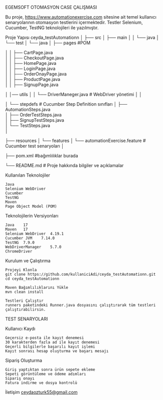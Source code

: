 EGEMSOFT OTOMASYON CASE ÇALIŞMASI

Bu proje, https://www.automationexercise.com sitesine ait temel kullanıcı senaryolarının otomasyon testlerini içermektedir. Testler Selenium, Cucumber, TestNG teknolojileri ile yazılmıştır.

Proje Yapısı
ceyda_testAutomationn
│
├── src
│   ├── main
│   │   └── java
│   └── test
│       └── java
│           ├── pages                    #POM

│           │   ├── CartPage.java           
│           │   ├── CheckoutPage.java       
│           │   ├── HomePage.java            
│           │   ├── LoginPage.java           
│           │   ├── OrderOnayPage.java       
│           │   ├── ProductPage.java         
│           │   ├── SignupPage.java 

│           │── utils
│           │       └── DriverManeger.java   # WebDriver yönetimi 
│           │

│           └── stepdefs                 # Cucumber Step Definition sınıfları
│               ├── AutomationSteps.java     
│               ├── OrderTestSteps.java      
│               ├── SignupTestSteps.java    
│               └── TestSteps.java           
│

├── resources
│   └── features
│       └── automationExercise.feature   # Cucumber test senaryoları
│

├── pom.xml                             #bağımlılıklar burada

└── README.md                           # Proje hakkında bilgiler ve açıklamalar



Kullanılan Teknolojiler

    Java
    Selenium WebDriver
    Cucumber
    TestNG
    Maven
    Page Object Model (POM)

Teknolojilerin Versiyonları
    
    Java	17
    Maven	17
    Selenium WebDriver	4.19.1
    Cucumber JVM	7.14.0
    TestNG	7.9.0
    WebDriverManager	5.7.0
    ChromeDriver	

Kurulum ve Çalıştırma

    Projeyi Klonla
    git clone https://github.com/kullaniciAdi/ceyda_testAutomationn.git
    cd ceyda_testAutomationn

    Maven Bağımlılıklarını Yükle
    mvn clean install

    Testleri Çalıştır
    runners paketindeki Runner.java dosyasını çalıştırarak tüm testleri çalıştırabilirsin.

 TEST SENARYOLARI
 
 Kullanıcı Kaydı

    Geçersiz e-posta ile kayıt denemesi
    30 karakterden fazla ad ile kayıt denemesi
    Geçerli bilgilerle başarılı kayıt işlemi
    Kayıt sonrası hesap oluşturma ve başarı mesajı

Sipariş Oluşturma

    Giriş yaptıktan sonra ürün sepete ekleme
    Sepeti görüntüleme ve ödeme adımları
    Sipariş onayı
    Fatura indirme ve dosya kontrolü


    
 İletişim
ceydaozturk55@gmail.com
